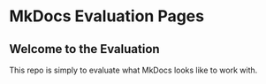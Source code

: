 <!-- <div class="homepage-hero">
  <div class="homepage-hero-content">
    <h1>🚀 My Awesome Project</h1>
    <p class="tagline">Simplifying your world with cutting-edge open source solutions.</p>
    <div class="homepage-hero-actions">
      <a href="getting-started/introduction.md" class="md-button md-button--primary">Get Started</a>
      <a href="https://github.com/yourusername/your-repo-name" class="md-button">View on GitHub</a>
    </div>
  </div>
</div>

<div class="md-grid homepage-features">
  <div class="md-grid__item md-grid__item--s-12 md-grid__item--m-6 md-grid__item--l-4">
    <div class="feature-card">
      <i class="fa-solid fa-bolt-lightning feature-icon"></i>
      <h3>Lightning Fast</h3>
      <p>Experience unparalleled speed and responsiveness in your workflows.</p>
    </div>
  </div>
  <div class="md-grid__item md-grid__item--s-12 md-grid__item--m-6 md-grid__item--l-4">
    <div class="feature-card">
      <i class="fa-solid fa-puzzle-piece feature-icon"></i>
      <h3>Highly Modular</h3>
      <p>Build powerful solutions by combining independent, reusable components.</p>
    </div>
  </div>
  <div class="md-grid__item md-grid__item--s-12 md-grid__item--m-6 md-grid__item--l-4">
    <div class="feature-card">
      <i class="fa-solid fa-handshake feature-icon"></i>
      <h3>Community Driven</h3>
      <p>Join a vibrant community and contribute to the project's evolution.</p>
    </div>
  </div>
</div>

--- -->

# MkDocs Evaluation Pages

## Welcome to the Evaluation

This repo is simply to evaluate what MkDocs looks like to work with.

<!-- ### Quick Links

* **[Installation Guide](getting-started/installation.md)**: Get your project up and running in minutes.
* **[Latest News](news/)**: Stay informed about new releases, features, and community updates.
* **[Glossary](glossary.md)**: Look up key terms and concepts.

<p align="center">
  <img src="img/example-diagram.svg" alt="Example Project Diagram" width="600" />
</p> -->
